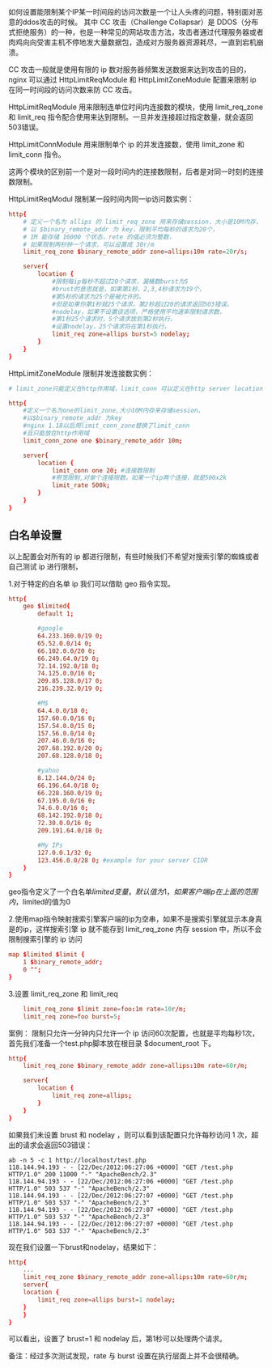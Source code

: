 

如何设置能限制某个IP某一时间段的访问次数是一个让人头疼的问题，特别面对恶意的ddos攻击的时候。
其中 CC 攻击（Challenge Collapsar）是 DDOS（分布式拒绝服务）的一种，也是一种常见的网站攻击方法，攻击者通过代理服务器或者肉鸡向向受害主机不停地发大量数据包，造成对方服务器资源耗尽，一直到宕机崩溃。

CC 攻击一般就是使用有限的 ip 数对服务器频繁发送数据来达到攻击的目的，nginx 可以通过 HttpLimitReqModule 和 HttpLimitZoneModule 配置来限制 ip 在同一时间段的访问次数来防 CC 攻击。

HttpLimitReqModule 用来限制连单位时间内连接数的模块，使用 limit_req_zone 和 limit_req 指令配合使用来达到限制。一旦并发连接超过指定数量，就会返回503错误。

HttpLimitConnModule 用来限制单个 ip 的并发连接数，使用 limit_zone 和 limit_conn 指令。

这两个模块的区别前一个是对一段时间内的连接数限制，后者是对同一时刻的连接数限制。

HttpLimitReqModul 限制某一段时间内同一ip访问数实例：
```conf
http{
    # 定义一个名为 allips 的 limit_req_zone 用来存储session，大小是10M内存，
    # 以 $binary_remote_addr 为 key，限制平均每秒的请求为20个，
    # 1M 能存储 16000 个状态，rete 的值必须为整数，
    # 如果限制两秒钟一个请求，可以设置成 30r/m
    limit_req_zone $binary_remote_addr zone=allips:10m rate=20r/s;

    server{
		location {
			#限制每ip每秒不超过20个请求，漏桶数burst为5
			#brust的意思就是，如果第1秒、2,3,4秒请求为19个，
			#第5秒的请求为25个是被允许的。
			#但是如果你第1秒就25个请求，第2秒超过20的请求返回503错误。
			#nodelay，如果不设置该选项，严格使用平均速率限制请求数，
			#第1秒25个请求时，5个请求放到第2秒执行，
			#设置nodelay，25个请求将在第1秒执行。
			limit_req zone=allips burst=5 nodelay;
		}
    }
}
```

HttpLimitZoneModule 限制并发连接数实例：
```conf
# limit_zone只能定义在http作用域，limit_conn 可以定义在http server location作用域

http{
    #定义一个名为one的limit_zone,大小10M内存来存储session，
    #以$binary_remote_addr 为key
    #nginx 1.18以后用limit_conn_zone替换了limit_conn
    #且只能放在http作用域
    limit_conn_zone one $binary_remote_addr 10m;

    server{
		location {
			limit_conn one 20; #连接数限制
			#带宽限制,对单个连接限数，如果一个ip两个连接，就是500x2k
			limit_rate 500k;
		}
    }
}
```

## 白名单设置

以上配置会对所有的 ip 都进行限制，有些时候我们不希望对搜索引擎的蜘蛛或者自己测试 ip 进行限制，

1.对于特定的白名单 ip 我们可以借助 geo 指令实现。
```conf
http{
    geo $limited{
		default 1;

		#google
		64.233.160.0/19 0;
		65.52.0.0/14 0;
		66.102.0.0/20 0;
		66.249.64.0/19 0;
		72.14.192.0/18 0;
		74.125.0.0/16 0;
		209.85.128.0/17 0;
		216.239.32.0/19 0;

		#M$
		64.4.0.0/18 0;
		157.60.0.0/16 0;
		157.54.0.0/15 0;
		157.56.0.0/14 0;
		207.46.0.0/16 0;
		207.68.192.0/20 0;
		207.68.128.0/18 0;

		#yahoo
		8.12.144.0/24 0;
		66.196.64.0/18 0;
		66.228.160.0/19 0;
		67.195.0.0/16 0;
		74.6.0.0/16 0;
		68.142.192.0/18 0;
		72.30.0.0/16 0;
		209.191.64.0/18 0;

		#My IPs
		127.0.0.1/32 0;
		123.456.0.0/28 0; #example for your server CIDR
	}
}
```

geo指令定义了一个白名单$limited变量，默认值为1，如果客户端ip在上面的范围内，$limited的值为0

2.使用map指令映射搜索引擎客户端的ip为空串，如果不是搜索引擎就显示本身真是的ip，这样搜索引擎 ip 就不能存到 limit_req_zone 内存 session 中，所以不会限制搜索引擎的 ip 访问

```conf
map $limited $limit {
    1 $binary_remote_addr;
    0 "";
}
```

3.设置 limit_req_zone 和 limit_req
```conf
    limit_req_zone $limit zone=foo:1m rate=10r/m;
    limit_req zone=foo burst=5;
```

案例：
限制只允许一分钟内只允许一个 ip 访问60次配置，也就是平均每秒1次，首先我们准备一个test.php脚本放在根目录 $document_root 下。

```conf
http{
    limit_req_zone $binary_remote_addr zone=allips:10m rate=60r/m;

    server{
		location {
			limit_req zone=allips;
		}
    }
}
```
如果我们未设置 brust 和 nodelay ，则可以看到该配置只允许每秒访问 1 次，超出的请求会返回503错误：
```text
ab -n 5 -c 1 http://localhost/test.php
118.144.94.193 - - [22/Dec/2012:06:27:06 +0000] "GET /test.php HTTP/1.0" 200 11000 "-" "ApacheBench/2.3"
118.144.94.193 - - [22/Dec/2012:06:27:06 +0000] "GET /test.php HTTP/1.0" 503 537 "-" "ApacheBench/2.3"
118.144.94.193 - - [22/Dec/2012:06:27:07 +0000] "GET /test.php HTTP/1.0" 503 537 "-" "ApacheBench/2.3"
118.144.94.193 - - [22/Dec/2012:06:27:07 +0000] "GET /test.php HTTP/1.0" 503 537 "-" "ApacheBench/2.3"
118.144.94.193 - - [22/Dec/2012:06:27:07 +0000] "GET /test.php HTTP/1.0" 503 537 "-" "ApacheBench/2.3"
```
现在我们设置一下brust和nodelay，结果如下：

```conf
http{
    ...
    limit_req_zone $binary_remote_addr zone=allips:10m rate=60r/m;
    server{
    location {
		limit_req zone=allips burst=1 nodelay;
    }
    }
}
```

可以看出，设置了 brust=1 和 nodelay 后，第1秒可以处理两个请求。

备注：经过多次测试发现，rate 与 burst 设置在执行层面上并不会很精确。
